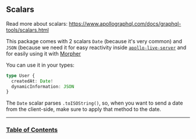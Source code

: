 ## Scalars

Read more about scalars:
https://www.apollographql.com/docs/graphql-tools/scalars.html

This package comes with 2 scalars `Date` (because it's very common) and `JSON` (because we need it for easy reactivity inside [`apollo-live-server`](https://github.com/cult-of-coders/apollo-live-server) and for easily using it with [Morpher](./morpher.md)

You can use it in your types:

```typescript
type User {
  createdAt: Date!
  dynamicInformation: JSON
}
```

The `Date` scalar parses `.toISOString()`, so, when you want to send a date from the client-side, make sure to apply that method to the date.

---

### [Table of Contents](index.md)
